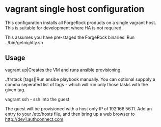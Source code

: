 # vagrant single host configuration 

This configuration installs all ForgeRock products on a single vagrant host. This is suitable for development where HA is not required. 

This assumes you have pre-staged the ForgeRock binaries.  Run ../bin/getnightly.sh


## Usage 

vagrant up|Creates the VM and runs ansible provisioning.

./frstack [tags]|Run ansibe playbook manually. You can optional suppply a comma seperated list of tags - which will run only those tasks with the given tag.


vagrant ssh   -  ssh into the guest 

The guest will be provisioned with a host only IP of 192.168.56.11. Add an entry to your /etc/hosts file, and then bring up a web browser to http://dev1.authconnect.com 


